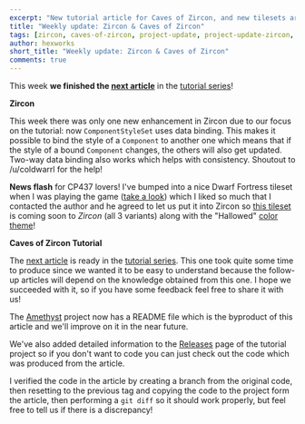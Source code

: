 ```yaml
---
excerpt: "New tutorial article for Caves of Zircon, and new tilesets are arriving to Zircon!"
title: "Weekly update: Zircon & Caves of Zircon"
tags: [zircon, caves-of-zircon, project-update, project-update-zircon, project-update-coz]
author: hexworks
short_title: "Weekly update: Zircon & Caves of Zircon"
comments: true
---
```



This week **we finished the [next article](https://hexworks.org/posts/tutorials/2019/02/13/how-to-make-a-roguelike-the-player.html)**
in the [tutorial series](https://hexworks.org/posts/tutorials/)!

**Zircon**

This week there was only one new enhancement in Zircon due to our focus on the tutorial:
now `ComponentStyleSet` uses data binding. This makes it possible to bind the style of a
`Component` to another one which means that if the style of a bound `Component` changes,
the others will also get updated. Two-way data binding also works which helps with consistency.
Shoutout to /u/coldwarrl for the help!

**News flash** for CP437 lovers! I've bumped into a nice Dwarf Fortress tileset when I was
playing the game ([take a look](https://cdn.discordapp.com/attachments/363754040103796737/555399007006883841/unknown.png)) which I liked so much that I contacted the author and he agreed to let us put
it into Zircon so [this tileset](http://www.bay12forums.com/smf/index.php?topic=156968.0) is coming
soon to *Zircon* (all 3 variants) along with the "Hallowed" [color theme](http://www.bay12forums.com/smf/index.php?topic=172328.0)!

**Caves of Zircon Tutorial**

The [next article](https://hexworks.org/posts/tutorials/2019/02/13/how-to-make-a-roguelike-the-player.html)
is ready in the [tutorial series](https://hexworks.org/posts/tutorials/). This one took quite some
time to produce since we wanted it to be easy to understand because the follow-up articles will
depend on the knowledge obtained from this one. I hope we succeeded with it, so if you have some
feedback feel free to share it with us!

The [Amethyst](https://github.com/Hexworks/amethyst) project now has a README file which is the
byproduct of this article and we'll improve on it in the near future.

We've also added detailed information to the [Releases](https://github.com/Hexworks/caves-of-zircon-tutorial/releases) page of the tutorial project so if you don't want to code you can just check out the code
which was produced from the article.

I verified the code in the article by creating a branch from the original code, then resetting to
the previous tag and copying the code to the project form the article, then performing a `git diff`
so it should work properly, but feel free to tell us if there is a discrepancy!
